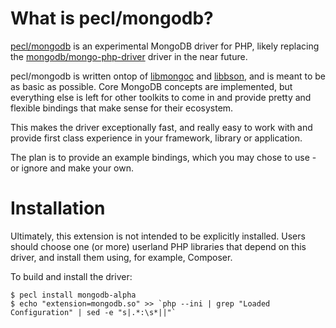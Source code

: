 # What is pecl/mongodb?

[pecl/mongodb](https://github.com/mongodb-labs/mongo-php-driver-prototype) is an
experimental MongoDB driver for PHP, likely replacing the
[mongodb/mongo-php-driver](https://github.com/mongodb/mongo-php-driver) driver in the
near future.

pecl/mongodb is written ontop of [libmongoc](https://github.com/mongodb/mongo-c-driver) and
[libbson](https://github.com/mongodb/libbson), and is meant to be as basic as possible.
Core MongoDB concepts are implemented, but everything else is left for other toolkits
to come in and provide pretty and flexible bindings that make sense for their ecosystem.

This makes the driver exceptionally fast, and really easy to work with and provide
first class experience in your framework, library or application.

The plan is to provide an example bindings, which you may chose to use - or ignore
and make your own.



# Installation

Ultimately, this extension is not intended to be explicitly installed. Users should
choose one (or more) userland PHP libraries that depend on this driver, and install
them using, for example, Composer.

To build and install the driver:

	$ pecl install mongodb-alpha
	$ echo "extension=mongodb.so" >> `php --ini | grep "Loaded Configuration" | sed -e "s|.*:\s*||"`


